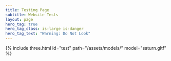 ```yaml
---
title: Testing Page
subtitle: Website Tests
layout: page
hero_tag: true
hero_tag_class: is-large is-danger 
hero_tag_text: "Warning: Do Not Look"
---
```


{% include three.html id="test" path="/assets/models/" model="saturn.gltf" %}
